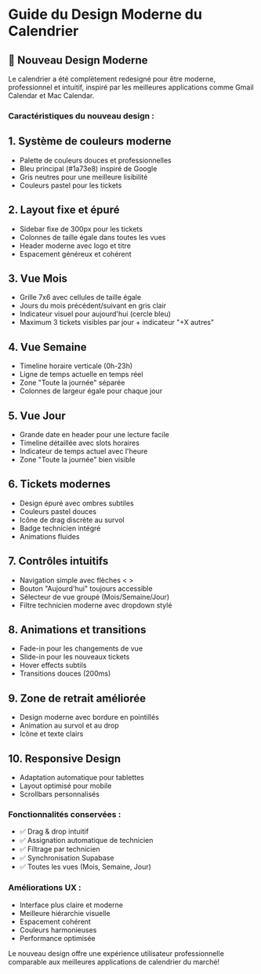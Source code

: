 # Guide du Design Moderne du Calendrier

## 🎨 Nouveau Design Moderne

Le calendrier a été complètement redesigné pour être moderne, professionnel et intuitif, inspiré par les meilleures applications comme Gmail Calendar et Mac Calendar.

### Caractéristiques du nouveau design :

## 1. **Système de couleurs moderne**
- Palette de couleurs douces et professionnelles
- Bleu principal (#1a73e8) inspiré de Google
- Gris neutres pour une meilleure lisibilité
- Couleurs pastel pour les tickets

## 2. **Layout fixe et épuré**
- Sidebar fixe de 300px pour les tickets
- Colonnes de taille égale dans toutes les vues
- Header moderne avec logo et titre
- Espacement généreux et cohérent

## 3. **Vue Mois**
- Grille 7x6 avec cellules de taille égale
- Jours du mois précédent/suivant en gris clair
- Indicateur visuel pour aujourd'hui (cercle bleu)
- Maximum 3 tickets visibles par jour + indicateur "+X autres"

## 4. **Vue Semaine**
- Timeline horaire verticale (0h-23h)
- Ligne de temps actuelle en temps réel
- Zone "Toute la journée" séparée
- Colonnes de largeur égale pour chaque jour

## 5. **Vue Jour**
- Grande date en header pour une lecture facile
- Timeline détaillée avec slots horaires
- Indicateur de temps actuel avec l'heure
- Zone "Toute la journée" bien visible

## 6. **Tickets modernes**
- Design épuré avec ombres subtiles
- Couleurs pastel douces
- Icône de drag discrète au survol
- Badge technicien intégré
- Animations fluides

## 7. **Contrôles intuitifs**
- Navigation simple avec flèches < >
- Bouton "Aujourd'hui" toujours accessible
- Sélecteur de vue groupé (Mois/Semaine/Jour)
- Filtre technicien moderne avec dropdown stylé

## 8. **Animations et transitions**
- Fade-in pour les changements de vue
- Slide-in pour les nouveaux tickets
- Hover effects subtils
- Transitions douces (200ms)

## 9. **Zone de retrait améliorée**
- Design moderne avec bordure en pointillés
- Animation au survol et au drop
- Icône et texte clairs

## 10. **Responsive Design**
- Adaptation automatique pour tablettes
- Layout optimisé pour mobile
- Scrollbars personnalisés

### Fonctionnalités conservées :
- ✅ Drag & drop intuitif
- ✅ Assignation automatique de technicien
- ✅ Filtrage par technicien
- ✅ Synchronisation Supabase
- ✅ Toutes les vues (Mois, Semaine, Jour)

### Améliorations UX :
- Interface plus claire et moderne
- Meilleure hiérarchie visuelle
- Espacement cohérent
- Couleurs harmonieuses
- Performance optimisée

Le nouveau design offre une expérience utilisateur professionnelle comparable aux meilleures applications de calendrier du marché!